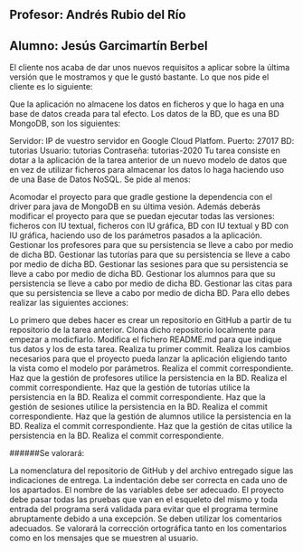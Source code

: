 ## Profesor: Andrés Rubio del Río
## Alumno: Jesús Garcimartín Berbel

El cliente nos acaba de dar unos nuevos requisitos a aplicar sobre la última versión que le mostramos y que le gustó bastante. Lo que nos pide el cliente es lo siguiente:

Que la aplicación no almacene los datos en ficheros y que lo haga en una base de datos creada para tal efecto.
Los datos de la BD, que es una BD MongoDB, son los siguientes:

Servidor: IP de vuestro servidor en Google Cloud Platfom.
Puerto: 27017
BD: tutorias
Usuario: tutorias
Contraseña: tutorias-2020
Tu tarea consiste en dotar a la aplicación de la tarea anterior de un nuevo modelo de datos que en vez de utilizar ficheros para almacenar los datos lo haga haciendo uso de una Base de Datos NoSQL. Se pide al menos:

Acomodar el proyecto para que gradle gestione la dependencia con el driver para java de MongoDB en su última vesión. Además deberás modificar el proyecto para que se puedan ejecutar todas las versiones: ficheros con IU textual, ficheros con IU gráfica, BD con IU textual y BD con IU gráfica, haciendo uso de los parámetros pasados a la aplicación.
Gestionar los profesores para que su persistencia se lleve a cabo por medio de dicha BD.
Gestionar las tutorías para que su persistencia se lleve a cabo por medio de dicha BD.
Gestionar las sesiones para que su persistencia se lleve a cabo por medio de dicha BD.
Gestionar los alumnos para que su persistencia se lleve a cabo por medio de dicha BD.
Gestionar las citas para que su persistencia se lleve a cabo por medio de dicha BD.
Para ello debes realizar las siguientes acciones:

Lo primero que debes hacer es crear un repositorio  en GitHub a partir de tu repositorio de la tarea anterior.
Clona dicho repositorio localmente para empezar a modicfiarlo. Modifica el fichero README.md para que indique tus datos y los de esta tarea. Realiza tu primer commit.
Realiza los cambios necesarios para que el proyecto pueda lanzar la aplicación eligiendo tanto la vista como el modelo por parámetros. Realiza el commit correspondiente.
Haz que la gestión de profesores utilice la persistencia en la BD. Realiza el commit correspondiente.
Haz que la gestión de tutorías utilice la persistencia en la BD. Realiza el commit correspondiente.
Haz que la gestión de sesiones utilice la persistencia en la BD. Realiza el commit correspondiente.
Haz que la gestión de alumnos utilice la persistencia en la BD. Realiza el commit correspondiente.
Haz que la gestión de citas utilice la persistencia en la BD. Realiza el commit correspondiente.

######Se valorará:

La nomenclatura del repositorio de GitHub y del archivo entregado sigue las indicaciones de entrega.
La indentación debe ser correcta en cada uno de los apartados.
El nombre de las variables debe ser adecuado.
El proyecto debe pasar todas las pruebas que van en el esqueleto del mismo y toda entrada del programa será validada para evitar que el programa termine abruptamente debido a una excepción.
Se deben utilizar los comentarios adecuados.
Se valorará la corrección ortográfica tanto en los comentarios como en los mensajes que se muestren al usuario.